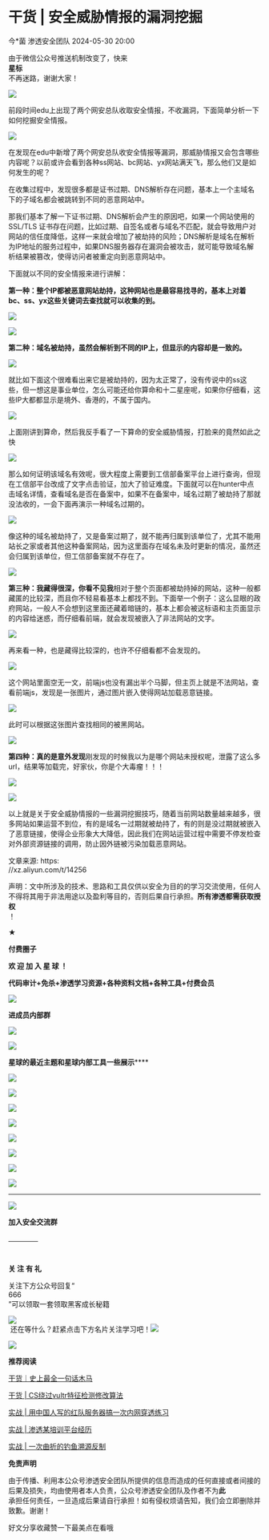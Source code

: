 #  干货 | 安全威胁情报的漏洞挖掘   
今*菌  渗透安全团队   2024-05-30 20:00  
  
由于微信公众号推送机制改变了，快来  
**星标**  
不再迷路，谢谢大家！  
  
![](https://mmbiz.qpic.cn/mmbiz_png/pPVXCo8Wd8DungicHdGVdJpoQp8uIUIs13xBa1eTRSObiczwsfbtDvKU0ibAfkHegDGV2o4daf95jVdO9rnFeny7A/640?wx_fmt=png "")  
  
前段时间edu上出现了两个网安总队收取安全情报，不收漏洞，下面简单分析一下如何挖掘安全情报。  
  
![](https://mmbiz.qpic.cn/sz_mmbiz_jpg/CBJYPapLzSHRLJFdbYapx1B2PMmzeUb0G6XfdeficQDVU5CzKtibSRYEW2upq1dw9lDvksO1gmgjLUKLof3yYaYw/640?wx_fmt=jpeg&random=0.6067093234993102 "")  
  
在发现在edu中新增了两个网安总队收安全情报等漏洞，那威胁情报又会包含哪些内容呢？以前或许会看到各种ss网站、bc网站、yx网站满天飞，那么他们又是如何发生的呢？  
  
在收集过程中，发现很多都是证书过期、DNS解析存在问题，基本上一个主域名下的子域名都会被跳转到不同的恶意网站中。  
  
那我们基本了解一下证书过期、DNS解析会产生的原因吧，如果一个网站使用的SSL/TLS 证书存在问题，比如过期、自签名或者与域名不匹配，就会导致用户对网站的信任度降低，这样一来就会增加了被劫持的风险；DNS解析是域名在解析为IP地址的服务过程中，如果DNS服务器存在漏洞会被攻击，就可能导致域名解析结果被篡改，使得访问者被重定向到恶意网站中。  
  
下面就以不同的安全情报来进行讲解：  
  
**第一种：整个IP都被恶意网站劫持，这种网站也是最容易找寻的，基本上对着bc、ss、yx这些关键词去查找就可以收集的到。**  
  
![](https://mmbiz.qpic.cn/sz_mmbiz_jpg/CBJYPapLzSHRLJFdbYapx1B2PMmzeUb0hQPlHprPHmzJmr2PKTJiaEfia7ZUbxrs4PZJic62Oibc8NMRaXdOM0hJWQ/640?wx_fmt=jpeg&random=0.7768253231790085 "")  
  
![](https://mmbiz.qpic.cn/sz_mmbiz_png/CBJYPapLzSHRLJFdbYapx1B2PMmzeUb0U390eKsMZoNKajqDAhPKzoHuRZB4uW7MxexZWIicxWZWytYuSYNia7Sw/640?wx_fmt=png&from=appmsg&random=0.005345864602056993 "")  
  
**第二种：域名被劫持，虽然会解析到不同的IP上，但显示的内容却是一致的。**  
  
![](https://mmbiz.qpic.cn/sz_mmbiz_png/CBJYPapLzSHRLJFdbYapx1B2PMmzeUb0FBSz9mn3xE24XGbmlyicKGwCAQBgvDyBXQqlJlunm6qlqYx2FuhOq3Q/640?wx_fmt=png&from=appmsg&random=0.1856279261509326 "")  
  
就比如下面这个很难看出来它是被劫持的，因为太正常了，没有传说中的ss这些，但一想这是事业单位，怎么可能还给你算命和十二星座呢，如果你仔细看，这些IP大都都显示是境外、香港的，不属于国内。  
  
![](https://mmbiz.qpic.cn/sz_mmbiz_png/CBJYPapLzSHRLJFdbYapx1B2PMmzeUb0DEOoTUToVf8iazfQ0lJ5mrB5kzBVvkKPndZm8zkgh25Ban2o7Glzfdg/640?wx_fmt=png&from=appmsg&random=0.9430030433934866 "")  
  
上面刚讲到算命，然后我反手看了一下算命的安全威胁情报，打脸来的竟然如此之快  
  
![](https://mmbiz.qpic.cn/sz_mmbiz_png/CBJYPapLzSHRLJFdbYapx1B2PMmzeUb02Ee6tWqJnJTic9kSnov9LEsPWNcI49P68MSWAumTdDwUXt9HFG67NAQ/640?wx_fmt=png&from=appmsg&random=0.23054980016748705 "")  
  
那么如何证明该域名有效呢，很大程度上需要到工信部备案平台上进行查询，但现在工信部平台改成了文字点击验证，加大了验证难度。下面就可以在hunter中点击域名详情，查看域名是否在备案中，如果不在备案中，域名过期了被劫持了那就没法收的，一会下面再演示一种域名过期的。  
  
![](https://mmbiz.qpic.cn/sz_mmbiz_png/CBJYPapLzSHRLJFdbYapx1B2PMmzeUb0ZntXx3Cfg2rIo1QBwywhMeOAdGbkF68TWBpfuPusf0khWGJhgpwwzg/640?wx_fmt=png&from=appmsg&random=0.6632210480262695 "")  
  
像这种的域名被劫持了，又是备案过期了，就不能再归属到该单位了，尤其不能用站长之家或者其他这种备案网站，因为这里面存在域名未及时更新的情况，虽然还会归属到该单位，但工信部备案就不存在了。  
  
![](https://mmbiz.qpic.cn/sz_mmbiz_png/CBJYPapLzSHRLJFdbYapx1B2PMmzeUb03w79vrlENqZS6WcEUUhIhvica1L7gqQHUnV3SDYiax9p93QLBicg9iaqVQ/640?wx_fmt=png&from=appmsg&random=0.6745724969024722 "")  
  
**第三种：我藏得很深，你看不见我**相对于整个页面都被劫持掉的网站，这种一般都藏匿的比较深，而且你不轻易看基本上都找不到。下面举一个例子：这么显眼的政府网站，一般人不会想到这里面还藏着暗链的，基本上都会被这标语和主页面显示的内容给迷惑，而仔细看前端，就会发现被嵌入了非法网站的文字。  
  
![](https://mmbiz.qpic.cn/sz_mmbiz_png/CBJYPapLzSHRLJFdbYapx1B2PMmzeUb0HAV830lVfh56aVOkby9nzGkVW2G3N2osYhCicFQ8et3ia3sRKZUCPqBg/640?wx_fmt=png&from=appmsg&random=0.8668634707916254 "")  
  
再来看一种，也是藏得比较深的，也许不仔细看都不会发现的。  
  
![](https://mmbiz.qpic.cn/sz_mmbiz_png/CBJYPapLzSHRLJFdbYapx1B2PMmzeUb0pXOHV3ovOQwH7micwxDvWJEqUTJa8BOp3C30RKHVo7ZIFDYh9jt8tiaw/640?wx_fmt=png&from=appmsg&random=0.7759204767508707 "")  
  
这个网站里面空无一文，前端js也没有漏出半个马脚，但主页上就是不法网站，查看前端js，发现是一张图片，通过图片嵌入使得网站加载恶意链接。  
  
![](https://mmbiz.qpic.cn/sz_mmbiz_png/CBJYPapLzSHRLJFdbYapx1B2PMmzeUb0U6nn4RAlbHKiafG0tR2CfC0PYiatZkcC3iageeib32NX3eDeBnajJ9ASEA/640?wx_fmt=png&from=appmsg&random=0.5707690163210113 "")  
  
此时可以根据这张图片查找相同的被黑网站。  
  
![](https://mmbiz.qpic.cn/sz_mmbiz_png/CBJYPapLzSHRLJFdbYapx1B2PMmzeUb07ZVFd7LCSTHx0nYLD2snTXbjtzDCF3ZZMgLswcIg0ib2vKvetcmeqDw/640?wx_fmt=png&from=appmsg&random=0.10301700927114577 "")  
  
**第四种：真的是意外发现**刚发现的时候我以为是哪个网站未授权呢，泄露了这么多url，结果等加载完，好家伙，你是个大毒瘤！！！  
  
![](https://mmbiz.qpic.cn/sz_mmbiz_png/CBJYPapLzSHRLJFdbYapx1B2PMmzeUb0xVqYsgH1JmczpEWb9icdBXbKI6fb8OuZDsxdTGAIHK8Zx7Nz4Rqb2Qw/640?wx_fmt=png&from=appmsg&random=0.018379873113123946 "")  
  
![](https://mmbiz.qpic.cn/sz_mmbiz_png/CBJYPapLzSHRLJFdbYapx1B2PMmzeUb0pwtuT9Uvr2gibFsOL7hkSWFJj5y9ghxM2P87xTNTSR9ibmkUK8ic602bg/640?wx_fmt=png&from=appmsg&random=0.8720078178743154 "")  
  
以上就是关于安全威胁情报的一些漏洞挖掘技巧，随着当前网站数量越来越多，很多网站如果运营不到位，有的是域名一过期就被劫持了，有的则是没过期就被嵌入了恶意链接，使得企业形象大大降低，因此我们在网站运营过程中需要不停发检查对外部资源链接的调用，防止因外链被污染加载恶意网站。  
  
文章来源: https:  
//xz.aliyun.com/t/14256  
  
声明：⽂中所涉及的技术、思路和⼯具仅供以安全为⽬的的学习交流使⽤，任何⼈不得将其⽤于⾮法⽤途以及盈利等⽬的，否则后果⾃⾏承担。**所有渗透都需获取授权**  
！  
  
  
**★**  
  
**付费圈子**  
  
  
**欢 迎 加 入 星 球 ！**  
  
**代码审计+免杀+渗透学习资源+各种资料文档+各种工具+付费会员**  
  
![](https://mmbiz.qpic.cn/mmbiz_gif/pLGTianTzSu7XRhTMZOBAqXehvREhD5ThABGJdRialUx3dQWwO7fclsicyiajicKfvXV4kHs38nkwFxUSckVF2nYlibA/640?wx_fmt=gif&random=0.4447566002908574&tp=wxpic&wxfrom=5&wx_lazy=1 "")  
  
  
**进成员内部群**  
  
  
![](https://mmbiz.qpic.cn/mmbiz_jpg/pPVXCo8Wd8AQHAyOTgM5sLrvP6qiboXljGWG0uOdvcNR8Qw5QJLxSVrbFds2j7MxExOz1ozb9ZoYwR68leoLdAg/640?wx_fmt=jpeg&tp=wxpic&wxfrom=5&wx_lazy=1&wx_co=1 "")  
  
  
  
![](https://mmbiz.qpic.cn/mmbiz_gif/pLGTianTzSu7XRhTMZOBAqXehvREhD5ThABGJdRialUx3dQWwO7fclsicyiajicKfvXV4kHs38nkwFxUSckVF2nYlibA/640?wx_fmt=gif&random=0.09738205945672873&tp=wxpic&wxfrom=5&wx_lazy=1 "")  
  
  
**星球的最近主题和星球内部工具一些展示******  
  
  
![](https://mmbiz.qpic.cn/mmbiz_jpg/pPVXCo8Wd8Doq0iczyRiaBfhTQyfzqSGuia4lfHfazabEKr2EDe7sGVoxUhLrNRA4FbI1yef6IkWdmzxvZrTiaJncg/640?wx_fmt=jpeg&tp=wxpic&wxfrom=5&wx_lazy=1&wx_co=1 "")  
  
  
![](https://mmbiz.qpic.cn/mmbiz_png/pPVXCo8Wd8BmE6FAA8Bq7H9GZIRt1xYZpmYNWxrrzolt71FtX5HyM03H0cxkiaYelv7ZSajLtibEdBXUpCibdItXw/640?wx_fmt=png&tp=wxpic&wxfrom=5&wx_lazy=1&wx_co=1 "")  
  
![](https://mmbiz.qpic.cn/mmbiz_png/pPVXCo8Wd8ADSxxicsBmvhX9yBIPibyJTWnDpqropKaIKtZQE3B9ZpgttJuibibCht1jXkNY7tUhLxJRdU6gibnrn0w/640?wx_fmt=png&tp=wxpic&wxfrom=5&wx_lazy=1&wx_co=1 "")  
  
![](https://mmbiz.qpic.cn/mmbiz_png/pPVXCo8Wd8DKZcqe8mOKY1OQN5yfOaD5MpGk0JkyWcDKZvqqTWL0YKO6fmC56kSpcKicxEjK0cCu8fG3mLFLeEg/640?wx_fmt=png&tp=wxpic&wxfrom=5&wx_lazy=1&wx_co=1 "")  
  
![](https://mmbiz.qpic.cn/mmbiz_png/pPVXCo8Wd8DAc8LkYEjnluf7oQaBR9CR7oAqnjIIbLZqCxwQtBk833sLbiagicscEic0LSVfOnbianSv11PxzJdcicQ/640?wx_fmt=png&from=appmsg "")  
  
  
![](https://mmbiz.qpic.cn/mmbiz_png/pPVXCo8Wd8B96heXWOIseicx7lYZcN8KRN8xTiaOibRiaHVP4weL4mxd0gyaWSuTIVJhBRdBmWXjibmcfes6qR1w49w/640?wx_fmt=png&wxfrom=5&wx_lazy=1&wx_co=1&tp=wxpic "")  
  
![](https://mmbiz.qpic.cn/mmbiz_png/pPVXCo8Wd8DAc8LkYEjnluf7oQaBR9CRBgpPoexbIY7eBAnR7sWS1BlBAQX51QhcOOOz06Ct2x1cMD25nA6mJQ/640?wx_fmt=png&from=appmsg "")  
  
![](https://mmbiz.qpic.cn/mmbiz_png/pPVXCo8Wd8AqNwoQuOBy9yePOpO5Kr6aHIxj7d0ibfAuPx9fAempAoH9JfIgX4nKzCwDyhQzPrRIx4upyw5yT4Q/640?wx_fmt=png&tp=wxpic&wxfrom=5&wx_lazy=1&wx_co=1 "")  
  
****  
  
![](https://mmbiz.qpic.cn/mmbiz_gif/pLGTianTzSu7XRhTMZOBAqXehvREhD5ThABGJdRialUx3dQWwO7fclsicyiajicKfvXV4kHs38nkwFxUSckVF2nYlibA/640?wx_fmt=gif&random=0.4447566002908574&tp=wxpic&wxfrom=5&wx_lazy=1 "")  
  
  
**加入安全交流群**  
  
  
[                ](http://mp.weixin.qq.com/s?__biz=MzkxNDAyNTY2NA==&mid=2247513602&idx=1&sn=98045772ff9aebe8792552e32523bf83&chksm=c1764badf601c2bbcc199da519611ac8c36c17e5a0554fe32ab9d9769403a495187058f19f3d&scene=21#wechat_redirect)  

			                  
  
  
**关 注 有 礼**  
  
  
  
关注下方公众号回复“  
666  
”可以领取一套领取黑客成长秘籍  
  
![](https://mmbiz.qpic.cn/mmbiz_png/XOPdGZ2MYOeSsicAgIUNHtMib9a69NOWXw1A7mgRqqiat1SycQ0b6e5mBqC0pVJ3oicrQnCTh4gqMGiaKUPicTsUc4Tw/640?wx_fmt=png&wxfrom=5&wx_lazy=1&wx_co=1&tp=wxpic "")  
 还在等什么？赶紧点击下方名片关注学习吧！![](https://mmbiz.qpic.cn/mmbiz_png/XOPdGZ2MYOeSsicAgIUNHtMib9a69NOWXw1A7mgRqqiat1SycQ0b6e5mBqC0pVJ3oicrQnCTh4gqMGiaKUPicTsUc4Tw/640?wx_fmt=png&wxfrom=5&wx_lazy=1&wx_co=1&tp=wxpic "")  
  
  
  
  
![](https://mmbiz.qpic.cn/mmbiz_png/ndicuTO22p6ibN1yF91ZicoggaJJZX3vQ77Vhx81O5GRyfuQoBRjpaUyLOErsSo8PwNYlT1XzZ6fbwQuXBRKf4j3Q/640?wx_fmt=png&wxfrom=5&wx_lazy=1&wx_co=1&tp=wxpic "")  
  
  
**推荐阅读**  
  
  
  
[干货｜史上最全一句话木马](http://mp.weixin.qq.com/s?__biz=MzkxNDAyNTY2NA==&mid=2247489259&idx=1&sn=b268701409ad4e8785cd5ebc23176fc8&chksm=c175eb44f60262527120100bd353b3316948928bd7f44cf9b6a49f89d5ffafad88c6f1522226&scene=21#wechat_redirect)  
  
  
  
[干货 | CS绕过vultr特征检测修改算法](http://mp.weixin.qq.com/s?__biz=MzkxNDAyNTY2NA==&mid=2247486980&idx=1&sn=6d65ae57f03bd32fddb37d7055e5ac8e&chksm=c175f3abf6027abdad06009b2fe964e79f2ca60701ae806b451c18845c656c12b9948670dcbc&scene=21#wechat_redirect)  
  
  
  
[实战 | 用中国人写的红队服务器搞一次内网穿透练习](http://mp.weixin.qq.com/s?__biz=MzkxNDAyNTY2NA==&mid=2247488628&idx=1&sn=ff2c617cccc00fe262ed9610c790fe0e&chksm=c175e9dbf60260cd0e67439304c822d28d510f1e332867e78a07d631ab27143309d14e27e53f&scene=21#wechat_redirect)  
  
  
  
[实战 | 渗透某培训平台经历](http://mp.weixin.qq.com/s?__biz=MzkxNDAyNTY2NA==&mid=2247488613&idx=1&sn=12884f3d196ac4f5c262a587590d516d&chksm=c175e9caf60260dcc0d5d81a560025d548c61fda975d02237d344fd79adc77ac592e7e562939&scene=21#wechat_redirect)  
  
  
  
[实战 | 一次曲折的钓鱼溯源反制](http://mp.weixin.qq.com/s?__biz=MzkxNDAyNTY2NA==&mid=2247489278&idx=1&sn=5347fdbf7bbeb3fd37865e191163763f&chksm=c175eb51f602624777fb84e7928bb4fa45c30f35e27f3d66fc563ed97fa3c16ff06d172b868c&scene=21#wechat_redirect)  
  
  
  
**免责声明**  
  
由于传播、利用本公众号渗透安全团队所提供的信息而造成的任何直接或者间接的后果及损失，均由使用者本人负责，公众号渗透安全团队及作者不为**此**  
承担任何责任，一旦造成后果请自行承担！如有侵权烦请告知，我们会立即删除并致歉。谢谢！  
  
好文分享收藏赞一下最美点在看哦  
  
